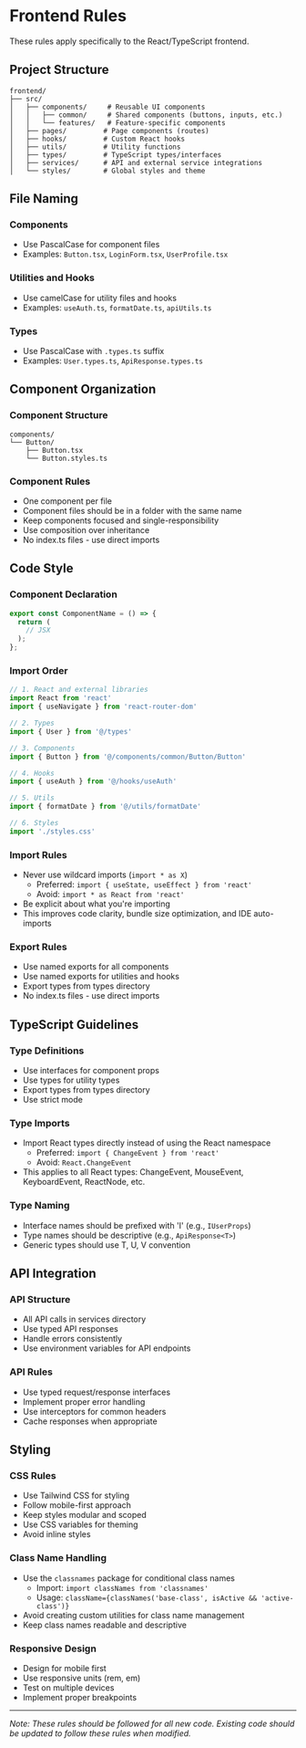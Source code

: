 # Frontend Rules

These rules apply specifically to the React/TypeScript frontend.

## Project Structure

```
frontend/
├── src/
│   ├── components/     # Reusable UI components
│   │   ├── common/     # Shared components (buttons, inputs, etc.)
│   │   └── features/   # Feature-specific components
│   ├── pages/         # Page components (routes)
│   ├── hooks/         # Custom React hooks
│   ├── utils/         # Utility functions
│   ├── types/         # TypeScript types/interfaces
│   ├── services/      # API and external service integrations
│   └── styles/        # Global styles and theme
```

## File Naming

### Components

- Use PascalCase for component files
- Examples: `Button.tsx`, `LoginForm.tsx`, `UserProfile.tsx`

### Utilities and Hooks

- Use camelCase for utility files and hooks
- Examples: `useAuth.ts`, `formatDate.ts`, `apiUtils.ts`

### Types

- Use PascalCase with `.types.ts` suffix
- Examples: `User.types.ts`, `ApiResponse.types.ts`

## Component Organization

### Component Structure

```
components/
└── Button/
    ├── Button.tsx
    └── Button.styles.ts
```

### Component Rules

- One component per file
- Component files should be in a folder with the same name
- Keep components focused and single-responsibility
- Use composition over inheritance
- No index.ts files - use direct imports

## Code Style

### Component Declaration

```typescript
export const ComponentName = () => {
  return (
    // JSX
  );
};
```

### Import Order

```typescript
// 1. React and external libraries
import React from 'react'
import { useNavigate } from 'react-router-dom'

// 2. Types
import { User } from '@/types'

// 3. Components
import { Button } from '@/components/common/Button/Button'

// 4. Hooks
import { useAuth } from '@/hooks/useAuth'

// 5. Utils
import { formatDate } from '@/utils/formatDate'

// 6. Styles
import './styles.css'
```

### Import Rules

- Never use wildcard imports (`import * as X`)
  - Preferred: `import { useState, useEffect } from 'react'`
  - Avoid: `import * as React from 'react'`
- Be explicit about what you're importing
- This improves code clarity, bundle size optimization, and IDE auto-imports

### Export Rules

- Use named exports for all components
- Use named exports for utilities and hooks
- Export types from types directory
- No index.ts files - use direct imports

## TypeScript Guidelines

### Type Definitions

- Use interfaces for component props
- Use types for utility types
- Export types from types directory
- Use strict mode

### Type Imports

- Import React types directly instead of using the React namespace
  - Preferred: `import { ChangeEvent } from 'react'`
  - Avoid: `React.ChangeEvent`
- This applies to all React types: ChangeEvent, MouseEvent, KeyboardEvent, ReactNode, etc.

### Type Naming

- Interface names should be prefixed with 'I' (e.g., `IUserProps`)
- Type names should be descriptive (e.g., `ApiResponse<T>`)
- Generic types should use T, U, V convention

## API Integration

### API Structure

- All API calls in services directory
- Use typed API responses
- Handle errors consistently
- Use environment variables for API endpoints

### API Rules

- Use typed request/response interfaces
- Implement proper error handling
- Use interceptors for common headers
- Cache responses when appropriate

## Styling

### CSS Rules

- Use Tailwind CSS for styling
- Follow mobile-first approach
- Keep styles modular and scoped
- Use CSS variables for theming
- Avoid inline styles

### Class Name Handling

- Use the `classnames` package for conditional class names
  - Import: `import classNames from 'classnames'`
  - Usage: `className={classNames('base-class', isActive && 'active-class')}`
- Avoid creating custom utilities for class name management
- Keep class names readable and descriptive

### Responsive Design

- Design for mobile first
- Use responsive units (rem, em)
- Test on multiple devices
- Implement proper breakpoints

---

_Note: These rules should be followed for all new code. Existing code should be updated to follow these rules when modified._
